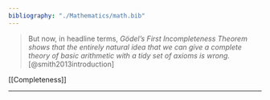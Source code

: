 ```yaml
---
bibliography: "./Mathematics/math.bib"
---
```


> But now, in headline terms, _Gödel’s First Incompleteness Theorem shows that the entirely natural idea that we can give a complete theory of basic arithmetic with a tidy set of axioms is wrong._ [@smith2013introduction]

[[Completeness]]

---
